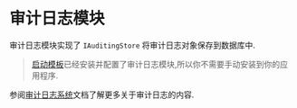 # 审计日志模块

审计日志模块实现了 `IAuditingStore` 将审计日志对象保存到数据库中.

> [启动模板](../Startup-Templates/Index.md)已经安装并配置了审计日志模块,所以你不需要手动安装到你的应用程序.

参阅[审计日志系统](../Audit-Logging.md)文档了解更多关于审计日志的内容.